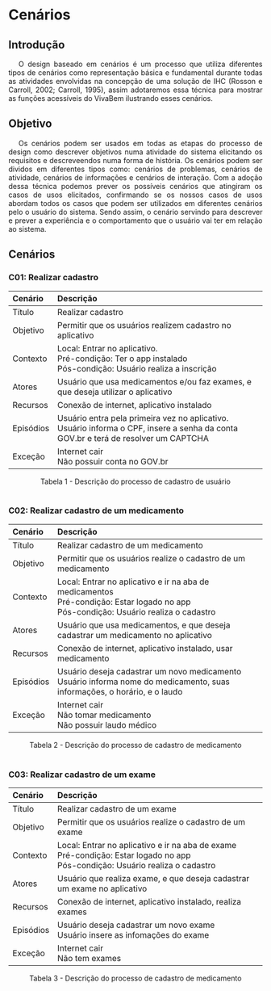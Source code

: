# Cenários
## Introdução

<p style="text-indent: 20px; text-align: justify">
O design baseado em cenários é um processo que utiliza diferentes tipos de cenários
como representação básica e fundamental durante todas as atividades envolvidas na
concepção de uma solução de IHC (Rosson e Carroll, 2002; Carroll, 1995), assim adotaremos essa técnica para mostrar as funções acessíveis do VivaBem ilustrando esses cenários.
</p>

## Objetivo
<p style="text-indent: 20px; text-align: justify">
Os cenários podem ser usados em todas as etapas do processo de design como descrever objetivos numa atividade do sistema elicitando os requisitos e descreveendos numa forma de história. Os cenários podem ser dividos em diferentes tipos como: <a>cenários de problemas, cenários de atividade, cenários de informações e cenários de interação.</a> Com a adoção dessa técnica podemos prever os possíveis cenários que atingiram os casos de usos elicitados, confirmando se os nossos casos de usos abordam todos os casos que podem ser utilizados em diferentes cenários pelo o usuário do sistema. Sendo assim, o cenário servindo para descrever e prever a experiência e o comportamento que o usuário vai ter em relação ao sistema.
</p>

## Cenários
### C01: Realizar cadastro

<center>

|Cenário|Descrição|
|:---|:---|
|Título|Realizar cadastro|
|Objetivo|Permitir que os usuários realizem cadastro no aplicativo|
|Contexto|Local: Entrar no aplicativo. <br/> Pré-condição: Ter o app instalado <br> Pós-condição: Usuário realiza a inscrição|
|Atores|Usuário que usa medicamentos e/ou faz exames, e que deseja utilizar o aplicativo|
|Recursos|Conexão de internet, aplicativo instalado|
|Episódios|Usuário entra pela primeira vez no aplicativo. <br/> Usuário informa o CPF, insere a senha da conta GOV.br e terá de resolver um CAPTCHA|
|Exceção|Internet cair <br/> Não possuir conta no GOV.br |

<figcaption>Tabela 1 - Descrição do processo de cadastro de usuário</figcaption>

</center>
<br/>

### C02: Realizar cadastro de um medicamento

<center>

|Cenário|Descrição|
|:---|:---|
|Título|Realizar cadastro de um medicamento|
|Objetivo|Permitir que os usuários realize o cadastro de um medicamento|
|Contexto|Local: Entrar no aplicativo e ir na aba de medicamentos <br/> Pré-condição: Estar logado no app <br> Pós-condição: Usuário realiza o cadastro|
|Atores|Usuário que usa medicamentos, e que deseja cadastrar um medicamento no aplicativo|
|Recursos|Conexão de internet, aplicativo instalado, usar medicamento|
|Episódios|Usuário deseja cadastrar um novo medicamento <br/>Usuário informa nome do medicamento, suas informações, o horário, e o laudo|
|Exceção|Internet cair <br/> Não tomar medicamento<br/> Não possuir laudo médico |

<figcaption>Tabela 2 - Descrição do processo de cadastro de medicamento</figcaption>

</center>
<br/>


### C03: Realizar cadastro de um exame

<center>

|Cenário|Descrição|
|:---|:---|
|Título|Realizar cadastro de um exame|
|Objetivo|Permitir que os usuários realize o cadastro de um exame|
|Contexto|Local: Entrar no aplicativo e ir na aba de exame <br/> Pré-condição: Estar logado no app <br> Pós-condição: Usuário realiza o cadastro|
|Atores|Usuário que realiza exame, e que deseja cadastrar um exame no aplicativo|
|Recursos|Conexão de internet, aplicativo instalado, realiza exames|
|Episódios|Usuário deseja cadastrar um novo exame <br/>Usuário insere as infomações do exame|
|Exceção|Internet cair <br/> Não tem exames

<figcaption>Tabela 3 - Descrição do processo de cadastro de medicamento</figcaption>

</center>
<br/>
